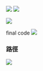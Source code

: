 

![](https://i.imgur.com/OguGMV3.png)
![](https://i.imgur.com/WXL6AmQ.png)

![](https://i.imgur.com/93E20yI.jpg)

final code
![](https://i.imgur.com/fn6680f.png)


### 路徑

![](https://i.imgur.com/kBZeyXU.png)


